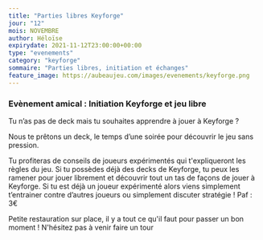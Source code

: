 ```yaml
---
title: "Parties libres Keyforge"
jour: "12"
mois: NOVEMBRE
author: Héloïse
expirydate: 2021-11-12T23:00:00+00:00
type: "evenements"
category: "keyforge"
sommaire: "Parties libres, initiation et échanges"
feature_image: https://aubeaujeu.com/images/evenements/keyforge.png
---
```

### Evènement amical : Initiation Keyforge et jeu libre

Tu n’as pas de deck mais tu souhaites apprendre à jouer à Keyforge ?

Nous te prêtons un deck, le temps d’une soirée pour découvrir le jeu sans pression.

Tu profiteras de conseils de joueurs expérimentés qui t'expliqueront les règles du jeu. Si tu possèdes déjà des decks de Keyforge, tu peux les ramener pour jouer librement et découvrir tout un tas de façons de jouer à Keyforge. Si tu est déjà un joueur expérimenté alors viens simplement t’entrainer contre d’autres joueurs ou simplement discuter stratégie !
Paf : 3€

Petite restauration sur place, il y a tout ce qu'il faut pour passer un bon moment ! N'hésitez pas à venir faire un tour
